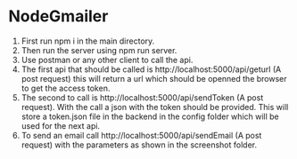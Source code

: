 # NodeGmailer

1. First run npm i in the main directory.
1. Then run the server using npm run server.
1. Use postman or any other client to call the api.
1. The first api that should be called is http://localhost:5000/api/geturl  (A post request) this will return a url which should be openned the browser to get the access token. 
1. The second to call is http://localhost:5000/api/sendToken  (A post request). With the call a json with the token should be provided. This will store a token.json file in the backend in the config folder which will be used for the next api. 
1. To send an email call http://localhost:5000/api/sendEmail  (A post request) with the parameters as shown in the screenshot folder.
